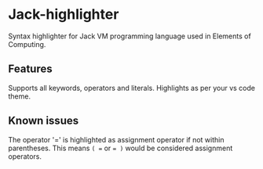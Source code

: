 # Jack-highlighter

Syntax highlighter for Jack VM programming language used in Elements of Computing.

## Features
Supports all keywords, operators and literals. Highlights as per your vs code theme.

## Known issues

The operator '=' is highlighted as assignment operator if not within parentheses. This means ```( =``` or ```= )``` would be considered assignment operators.